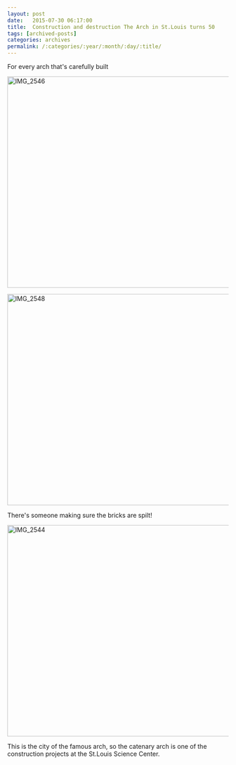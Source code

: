 ```yaml
---
layout: post
date:	2015-07-30 06:17:00
title:  Construction and destruction The Arch in St.Louis turns 50
tags: [archived-posts]
categories: archives
permalink: /:categories/:year/:month/:day/:title/
---
```

For every arch that's carefully built

<a data-flickr-embed="true" href="https://www.flickr.com/photos/86494503@N00/19875552741/in/dateposted-public/" title="IMG_2546"><img src="https://farm1.staticflickr.com/387/19875552741_208b497066_z.jpg" width="640" height="480" alt="IMG_2546"></a><script async="async" src="//embedr.flickr.com/assets/client-code.js" charset="utf-8"></script>


<a data-flickr-embed="true" href="https://www.flickr.com/photos/86494503@N00/19249677873/in/dateposted-public/" title="IMG_2548"><img src="https://farm4.staticflickr.com/3808/19249677873_dc1acab601_z.jpg" width="640" height="480" alt="IMG_2548"></a><script async="async" src="//embedr.flickr.com/assets/client-code.js" charset="utf-8"></script>

There's someone making sure the bricks are spilt!


<a data-flickr-embed="true" href="https://www.flickr.com/photos/86494503@N00/19875547751/in/dateposted-public/" title="IMG_2544"><img src="https://farm4.staticflickr.com/3702/19875547751_46d27f3d65_z.jpg" width="640" height="480" alt="IMG_2544"></a><script async="async" src="//embedr.flickr.com/assets/client-code.js" charset="utf-8"></script>

This is the city of the famous arch, so the catenary arch is one of the construction projects at the St.Louis Science Center.
